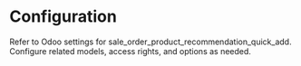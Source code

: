 # Configuration

Refer to Odoo settings for sale_order_product_recommendation_quick_add. Configure related models, access rights, and options as needed.
